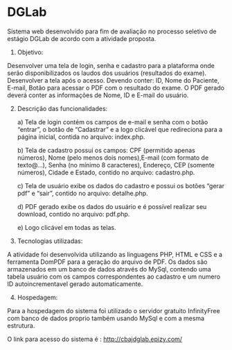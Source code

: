 # DGLab
Sistema web desenvolvido para fim de avaliação no processo seletivo de estágio DGLab de acordo com a atividade proposta.
1) Objetivo:

Desenvolver uma tela de login, senha e cadastro para a plataforma onde serão disponibilizados os laudos dos usuários (resultados do exame).
Desenvolver a tela após o acesso. Devendo conter: 
ID, Nome do Paciente, E-mail, Botão para acessar o PDF com o resultado do exame. O PDF gerado deverá conter as informações de Nome, ID e E-mail do usuário.


2) Descrição das funcionalidades:
	
	a) Tela de login contém os campos de e-mail e senha com o botão “entrar”, o botão de “Cadastrar” e a logo clicável que redireciona para a página inicial, contida no arquivo: index.php.
	
	b) Tela de cadastro possui os campos: CPF (permitido apenas números), Nome (pelo menos dois nomes),E-mail (com formato de texto@…), Senha (no mínimo 8 caracteres), Endereço, CEP (somente números), Cidade e Estado, contido no arquivo: cadastro.php.
	
	c) Tela de usuário exibe os dados do cadastro e possui os botões “gerar pdf” e “sair”, contido no arquivo: detalhe.php.
	
	d) PDF gerado exibe os dados do usuário e é possível realizar seu download, contido no arquivo: pdf.php.
	
	e) Logo clicável em todas as telas.
	

3) Tecnologias utilizadas:

A atividade foi desenvolvida utilizando as linguagens PHP, HTML e CSS e a ferramenta DomPDF para a geração do arquivo de PDF.
Os dados são armazenados em um banco de dados através do MySql, contendo uma tabela usuário com os campos correspondentes ao cadastro e um numero ID autoincrementavel gerado automaticamente.

4) Hospedagem:

Para a hospedagem do sistema foi utilizado o servidor gratuito InfinityFree com banco de dados proprio também usando MySql e com a mesma estrutura.

O link para acesso do sistema é : http://cbajdglab.epizy.com/


